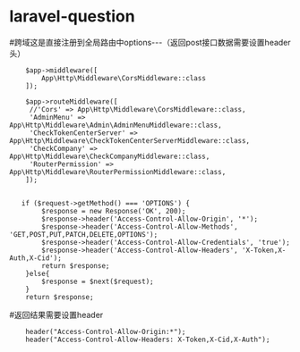 # laravel-question


#跨域这是直接注册到全局路由中options---（返回post接口数据需要设置header头）

        $app->middleware([
            App\Http\Middleware\CorsMiddleware::class
        ]);
        
        $app->routeMiddleware([
         //'Cors' => App\Http\Middleware\CorsMiddleware::class,
         'AdminMenu' => App\Http\Middleware\Admin\AdminMenuMiddleware::class,
         'CheckTokenCenterServer' => App\Http\Middleware\CheckTokenCenterServerMiddleware::class,
         'CheckCompany' => App\Http\Middleware\CheckCompanyMiddleware::class,
         'RouterPermission' => App\Http\Middleware\RouterPermissionMiddleware::class,
        ]);


       if ($request->getMethod() === 'OPTIONS') {
            $response = new Response('OK', 200);
            $response->header('Access-Control-Allow-Origin', '*');
            $response->header('Access-Control-Allow-Methods', 'GET,POST,PUT,PATCH,DELETE,OPTIONS');
            $response->header('Access-Control-Allow-Credentials', 'true');
            $response->header('Access-Control-Allow-Headers', 'X-Token,X-Auth,X-Cid');
            return $response;
        }else{
            $response = $next($request);
        }
        return $response;
        
 
 
 #返回结果需要设置header
 
        header("Access-Control-Allow-Origin:*");
        header("Access-Control-Allow-Headers: X-Token,X-Cid,X-Auth");

     
